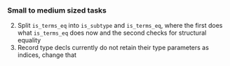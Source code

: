 ### Small to medium sized tasks

2. Split `is_terms_eq` into `is_subtype` and `is_terms_eq`, where the first does what `is_terms_eq` does now and the second checks for structural equality
3. Record type decls currently do not retain their type parameters as indices, change that